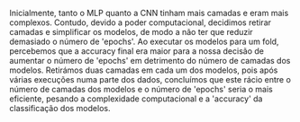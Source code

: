 Inicialmente, tanto o MLP quanto a CNN tinham mais camadas e eram mais complexos. Contudo, devido a poder computacional, decidimos retirar camadas e simplificar os modelos, de modo a não ter que reduzir demasiado o número de 'epochs'. Ao executar os modelos para um fold, percebemos que a accuracy final era maior para a nossa decisão de aumentar o número de 'epochs' em detrimento do número de camadas dos modelos.
Retirámos duas camadas em cada um dos modelos, pois após várias execuções numa parte dos dados, concluímos que este rácio entre o número de camadas dos modelos e o número de 'epochs' seria o mais eficiente, pesando a complexidade computacional e a 'accuracy' da classificação dos modelos.